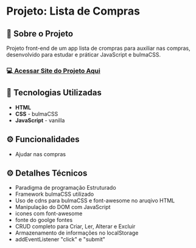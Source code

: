 <h1>Projeto: Lista de Compras</h1>

<h2>📌 Sobre o Projeto</h2>
<p>Projeto front-end de um app lista de crompras para auxiliar nas compras, desenvolvido para estudar e práticar JavaScript e bulmaCSS.</p>

<h3>💻<a href="https://deangelleses.github.io/CRUD-lista_de_compras-HTML-CSS-BulmaCSS-JavaScript/" target="_blank"> Acessar Site do Projeto Aqui</a></h3>

<h2>🚀 Tecnologias Utilizadas</h2>
<ul>
  <li><b>HTML</b></li>
  <li><b>CSS</b> - bulmaCSS</li>
  <li><b>JavaScript</b> - vanilla</li>
</ul>

<h2>⚙️ Funcionalidades</h2>
<ul>
  <li>Ajudar nas compras</li>
</ul>

<h2>⚙️ Detalhes Técnicos</h2>
<ul>
  <li>Paradigma de programação Estruturado</li>
  <li>Framework bulmaCSS utilizado</li>
  <li>Uso de cdns para bulmaCSS e font-awesome no aruqivo HTML</li>
  <li>Manipulação do DOM com JavaScript</li>
  <li>icones com font-awesome</li>
  <li>fonte do goolge fontes</li>
  <li>CRUD completo para Criar, Ler, Alterar e Excluir</li>
  <li>Armazenamento de informações no localStorage</li>
  <li>addEventListener "click" e "submit"</li>
</ul>
